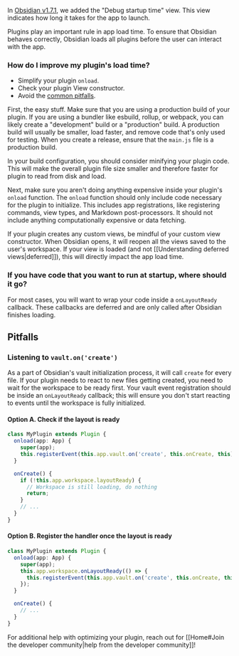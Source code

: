 In [Obsidian v1.7.1](https://obsidian.md/changelog/2024-08-27-desktop-v1.7.1/), we added the "Debug startup time" view. This view indicates how long it takes for the app to launch.

Plugins play an important rule in app load time. To ensure that Obsidian behaves correctly, Obsidian loads all plugins before the user can interact with the app.

### How do I improve my plugin's load time?

- Simplify your plugin `onload`.
- Check your plugin View constructor.
- Avoid the [common pitfalls](#Pitfalls).

First, the easy stuff. Make sure that you are using a production build of your plugin. If you are using a bundler like esbuild, rollup, or webpack, you can likely create a "development" build or a "production" build. A production build will usually be smaller, load faster, and remove code that's only used for testing. When you create a release, ensure that the `main.js` file is a production build.

In your build configuration, you should consider minifying your plugin code. This will make the overall plugin file size smaller and therefore faster for plugin to read from disk and load.

Next, make sure you aren't doing anything expensive inside your plugin's `onload` function. The `onload` function should only include code necessary for the plugin to initialize. This includes app registrations, like registering commands, view types, and Markdown post-processors. It should not include anything computationally expensive or data fetching.

If your plugin creates any custom views, be mindful of your custom view constructor. When Obsidian opens, it will reopen all the views saved to the user's workspace. If your view is loaded (and not [[Understanding deferred views|deferred]]), this will directly impact the app load time.

### If you have code that you want to run at startup, where should it go?

For most cases, you will want to wrap your code inside a `onLayoutReady` callback. These callbacks are deferred and are only called after Obsidian finishes loading.

## Pitfalls

### Listening to `vault.on('create')`

As a part of Obsidian's vault initialization process, it will call `create` for every file. If your plugin needs to react to new files getting created, you need to wait for the workspace to be ready first. Your vault event registration should be inside an `onLayoutReady` callback; this will ensure you don't start reacting to events until the workspace is fully initialized.

#### Option A. Check if the layout is ready

```ts
class MyPlugin extends Plugin {
  onload(app: App) {
    super(app);
    this.registerEvent(this.app.vault.on('create', this.onCreate, this));
  }

  onCreate() {
    if (!this.app.workspace.layoutReady) {
      // Workspace is still loading, do nothing
      return;
    }
    // ...
  }
}
```

#### Option B. Register the handler once the layout is ready

```ts
class MyPlugin extends Plugin {
  onload(app: App) {
    super(app);
    this.app.workspace.onLayoutReady(() => {
      this.registerEvent(this.app.vault.on('create', this.onCreate, this));
    });
  }

  onCreate() {
    // ...
  }
}
```

For additional help with optimizing your plugin, reach out for [[Home#Join the developer community|help from the developer community]]!
